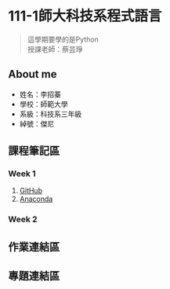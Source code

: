 # 111-1師大科技系程式語言 

> 這學期要學的是Python <br>
> 授課老師：蔡芸琤

## About me 
 * 姓名：李招蓁
 * 學校：師範大學
 * 系級：科技系三年級
 * 綽號：傑尼
## 課程筆記區
### Week 1
1. [GitHub](https://github.com/) <br>
2. [Anaconda](https://www.anaconda.com/products/distribution)
### Week 2 
## 作業連結區
## 專題連結區
